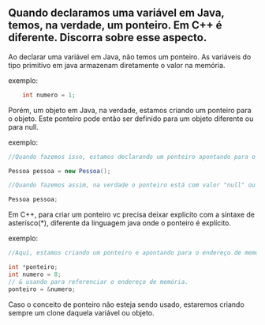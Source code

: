 ## Quando declaramos uma variável em Java, temos, na verdade, um ponteiro. Em C++ é diferente. Discorra sobre esse aspecto.

Ao declarar uma variável em Java, não temos um ponteiro. As variáveis do tipo primitivo em java armazenam diretamente o valor na memória.

exemplo:

```java
    int numero = 1; 

```

Porém, um objeto em Java, na verdade, estamos criando um ponteiro para o objeto. Este ponteiro pode então ser definido para um objeto diferente ou para null.

exemplo:

```java
//Quando fazemos isso, estamos declarando um ponteiro apontando para o endereço de memória da classe pessoa, alocando memória.

Pessoa pessoa = new Pessoa();
```


```java
//Quando fazemos assim, na verdade o ponteiro está com valor "null" ou 0, pois não há espaço de memória para ser referenciado.

Pessoa pessoa;
```
Em C++, para criar um ponteiro vc precisa deixar explícito com a sintaxe de asterísco(*), diferente da linguagem java onde o ponteiro é explícito.

exemplo:

```cpp
//Aqui, estamos criando um ponteiro e apontando para o endereço de memória de variável em um lugar da memória. Ou seja, o que mudar na variável "numero", irá refletir no ponteiro, e vice-versa.

int *ponteiro;
int numero = 8;
// & usando para referenciar o endereço de memória.
ponteiro = &numero;
```

Caso o conceito de ponteiro não esteja sendo usado, estaremos criando sempre um clone daquela variável ou objeto.